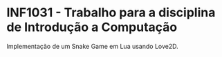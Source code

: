 # INF1031 - Trabalho para a disciplina de Introdução a Computação

Implementação de um Snake Game em Lua usando Love2D.

